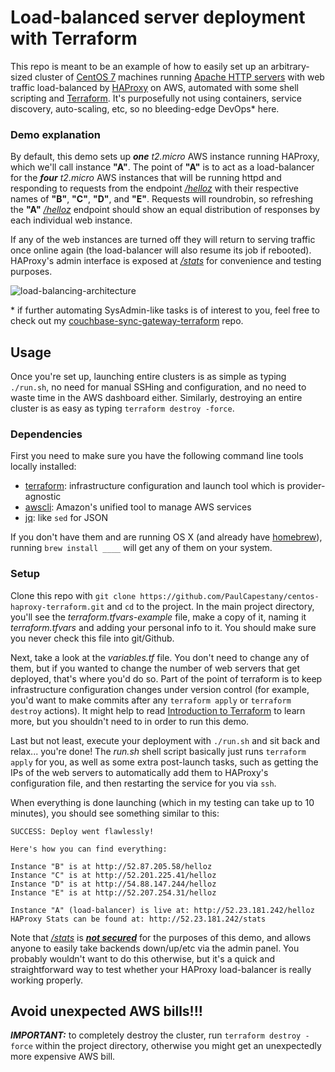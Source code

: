# Load-balanced server deployment with Terraform

This repo is meant to be an example of how to easily set up an arbitrary-sized cluster of [CentOS 7](https://centos.org/) machines running [Apache HTTP servers](http://apache.org/) with web traffic load-balanced by [HAProxy](http://www.haproxy.org/) on AWS, automated with some shell scripting and [Terraform](https://terraform.io/). It's purposefully not using containers, service discovery, auto-scaling, etc, so no bleeding-edge DevOps\* here.

### Demo explanation

By default, this demo sets up ***one*** *t2.micro* AWS instance running HAProxy, which we'll call instance **"A"**. The point of **"A"** is to act as a load-balancer for the ***four*** *t2.micro* AWS instances that will be running httpd and responding to requests from the endpoint *[/helloz](http://52.23.181.242/helloz)* with their respective names of **"B"**, **"C"**, **"D"**, and **"E"**. Requests will roundrobin, so refreshing the **"A"** *[/helloz](http://52.23.181.242/helloz)* endpoint should show an equal distribution of responses by each individual web instance.

If any of the web instances are turned off they will return to serving traffic once online again (the load-balancer will also resume its job if rebooted). HAProxy's admin interface is exposed at *[/stats](http://52.23.181.242/stats)* for convenience and testing purposes.

![load-balancing-architecture](http://ipiqi.com/web-load-balancing-cluster.png)

\* if further automating SysAdmin-like tasks is of interest to you, feel free to check out my [couchbase-sync-gateway-terraform](https://github.com/PaulCapestany/couchbase-sync-gateway-terraform) repo.

## Usage

Once you're set up, launching entire clusters is as simple as typing `./run.sh`, no need for manual SSHing and configuration, and no need to waste time in the AWS dashboard either. Similarly, destroying an entire cluster is as easy as typing `terraform destroy -force`.

### Dependencies

First you need to make sure you have the following command line tools locally installed:

* [terraform](https://www.terraform.io/): infrastructure configuration and launch tool which is provider-agnostic
* [awscli](https://aws.amazon.com/cli/): Amazon's unified tool to manage AWS services
* [jq](https://stedolan.github.io/jq/): like `sed` for JSON

If you don't have them and are running OS X (and already have [homebrew](http://brew.sh/)), running `brew install ____` will get any of them on your system.

### Setup

Clone this repo with `git clone https://github.com/PaulCapestany/centos-haproxy-terraform.git` and `cd` to the project. In the main project directory, you'll see the *terraform.tfvars-example* file, make a copy of it, naming it *terraform.tfvars* and adding your personal info to it. You should make sure you never check this file into git/Github.

Next, take a look at the *variables.tf* file. You don't need to change any of them, but if you wanted to change the number of web servers that get deployed, that's where you'd do so. Part of the point of terraform is to keep infrastructure configuration changes under version control (for example, you'd want to make commits after any `terraform apply` or `terraform destroy` actions). It might help to read [Introduction to Terraform](https://www.terraform.io/intro/index.html) to learn more, but you shouldn't need to in order to run this demo.

Last but not least, execute your deployment with `./run.sh` and sit back and relax... you're done! The *run.sh* shell script basically just runs `terraform apply` for you, as well as some extra post-launch tasks, such as getting the IPs of the web servers to automatically add them to HAProxy's configuration file, and then restarting the service for you via `ssh`.

When everything is done launching (which in my testing can take up to 10 minutes), you should see something similar to this:

```
SUCCESS: Deploy went flawlessly!

Here's how you can find everything:

Instance "B" is at http://52.87.205.58/helloz
Instance "C" is at http://52.201.225.41/helloz
Instance "D" is at http://54.88.147.244/helloz
Instance "E" is at http://52.207.254.31/helloz

Instance "A" (load-balancer) is live at: http://52.23.181.242/helloz
HAProxy Stats can be found at: http://52.23.181.242/stats
```

Note that *[/stats](http://52.23.181.242/stats)* is ***[not secured](https://github.com/PaulCapestany/centos-haproxy-terraform/commit/8223d8b7c526816ca06e1a71020dd4716a1e8935#diff-b3a5e984b67ba5d8ad95fa03e148e54bR67)*** for the purposes of this demo, and allows anyone to easily take backends down/up/etc via the admin panel. You probably wouldn't want to do this otherwise, but it's a quick and straightforward way to test whether your HAProxy load-balancer is really working properly.

## Avoid unexpected AWS bills!!!

***IMPORTANT:*** to completely destroy the cluster, run `terraform destroy -force` within the project directory, otherwise you might get an unexpectedly more expensive AWS bill.
